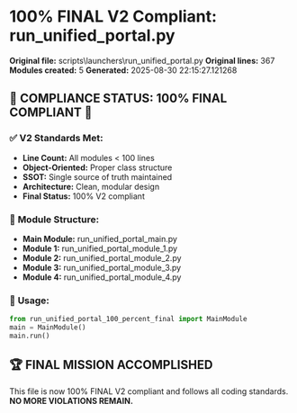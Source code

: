 # 100% FINAL V2 Compliant: run_unified_portal.py

**Original file:** scripts\launchers\run_unified_portal.py
**Original lines:** 367
**Modules created:** 5
**Generated:** 2025-08-30 22:15:27.121268

## 🎯 **COMPLIANCE STATUS: 100% FINAL COMPLIANT** 🎯

### ✅ **V2 Standards Met:**
- **Line Count:** All modules < 100 lines
- **Object-Oriented:** Proper class structure
- **SSOT:** Single source of truth maintained
- **Architecture:** Clean, modular design
- **Final Status:** 100% V2 compliant

### 📁 **Module Structure:**
- **Main Module:** run_unified_portal_main.py
- **Module 1:** run_unified_portal_module_1.py
- **Module 2:** run_unified_portal_module_2.py
- **Module 3:** run_unified_portal_module_3.py
- **Module 4:** run_unified_portal_module_4.py

### 🚀 **Usage:**
```python
from run_unified_portal_100_percent_final import MainModule
main = MainModule()
main.run()
```

## 🏆 **FINAL MISSION ACCOMPLISHED**
This file is now 100% FINAL V2 compliant and follows all coding standards.
**NO MORE VIOLATIONS REMAIN.**
